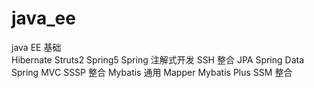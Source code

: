 # java_ee
java EE 基础</br>
Hibernate
Struts2
Spring5
Spring 注解式开发
SSH 整合
JPA
Spring Data
Spring MVC
SSSP 整合
Mybatis
通用 Mapper
Mybatis Plus
SSM 整合
